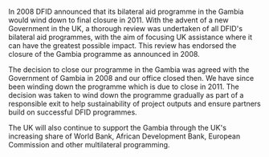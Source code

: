 In 2008 DFID announced that its bilateral aid programme in the Gambia would wind down to final closure in 2011. With the advent of a new Government in the UK, a thorough review was undertaken of all DFID's bilateral aid programmes, with the aim of focusing UK assistance where it can have the greatest possible impact. This review has endorsed the closure of the Gambia programme as announced in 2008.

The decision to close our programme in the Gambia was agreed with the Government of Gambia in 2008 and our office closed then. We have since been winding down the programme which is due to close in 2011. The decision was taken to wind down the programme gradually as part of a responsible exit to help sustainability of project outputs and ensure partners build on successful DFID programmes.

The UK will also continue to support the Gambia through the UK's increasing share of World Bank, African Development Bank, European Commission and other multilateral programming.